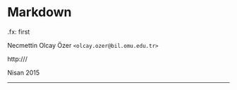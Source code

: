 #   Markdown

.fx: first

Necmettin Olcay Özer `<olcay.ozer@bil.omu.edu.tr>`

http:///

Nisan 2015

---
